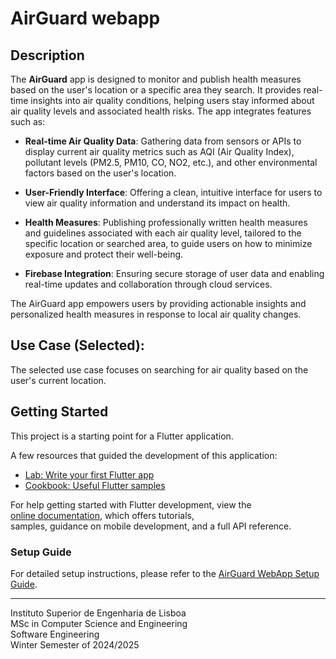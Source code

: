 # AirGuard webapp

## Description

The **AirGuard** app is designed to monitor and publish health measures based on the user's location or a specific area they search. It provides real-time insights into air quality conditions, helping users stay informed about air quality levels and associated health risks. The app integrates features such as:

- **Real-time Air Quality Data**: Gathering data from sensors or APIs to display current air quality metrics such as AQI (Air Quality Index), pollutant levels (PM2.5, PM10, CO, NO2, etc.), and other environmental factors based on the user's location.

- **User-Friendly Interface**: Offering a clean, intuitive interface for users to view air quality information and understand its impact on health.

- **Health Measures**: Publishing professionally written health measures and guidelines associated with each air quality level, tailored to the specific location or searched area, to guide users on how to minimize exposure and protect their well-being.

- **Firebase Integration**: Ensuring secure storage of user data and enabling real-time updates and collaboration through cloud services.

The AirGuard app empowers users by providing actionable insights and personalized health measures in response to local air quality changes.

## Use Case (Selected):

The selected use case focuses on searching for air quality based on the user's current location.

## Getting Started

This project is a starting point for a Flutter application.

A few resources that guided the development of this application:

- [Lab: Write your first Flutter app](https://docs.flutter.dev/get-started/codelab)
- [Cookbook: Useful Flutter samples](https://docs.flutter.dev/cookbook)

For help getting started with Flutter development, view the  
[online documentation](https://docs.flutter.dev/), which offers tutorials,  
samples, guidance on mobile development, and a full API reference.

### Setup Guide

For detailed setup instructions, please refer to the [AirGuard WebApp Setup Guide](./docs/AirGuard_WebApp_Setup_Guide.md).

---

Instituto Superior de Engenharia de Lisboa<br>
MSc in Computer Science and Engineering<br>
Software Engineering<br>
Winter Semester of 2024/2025
